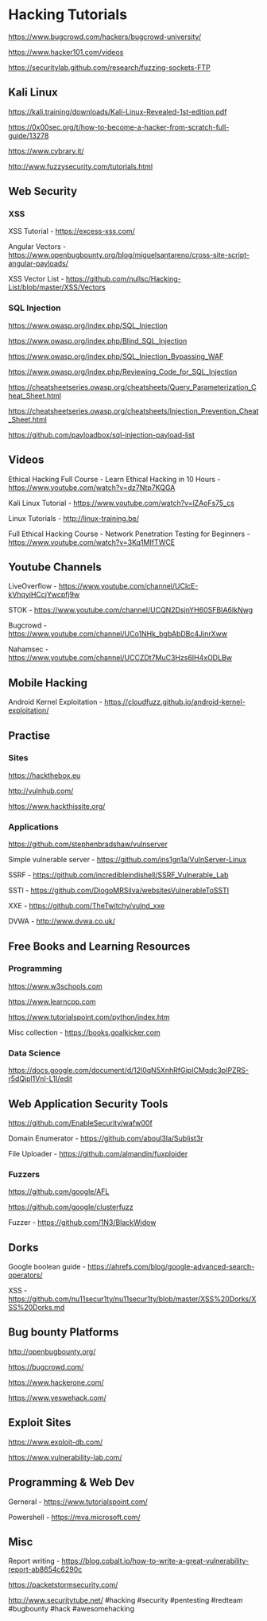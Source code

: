# Hacking Tutorials

https://www.bugcrowd.com/hackers/bugcrowd-university/

https://www.hacker101.com/videos

https://securitylab.github.com/research/fuzzing-sockets-FTP


## Kali Linux 
https://kali.training/downloads/Kali-Linux-Revealed-1st-edition.pdf

https://0x00sec.org/t/how-to-become-a-hacker-from-scratch-full-guide/13278

https://www.cybrary.it/

http://www.fuzzysecurity.com/tutorials.html

## Web Security

### XSS

XSS Tutorial - https://excess-xss.com/

Angular Vectors - https://www.openbugbounty.org/blog/miguelsantareno/cross-site-script-angular-payloads/

XSS Vector List - https://github.com/nullsc/Hacking-List/blob/master/XSS/Vectors

### SQL Injection
https://www.owasp.org/index.php/SQL_Injection

https://www.owasp.org/index.php/Blind_SQL_Injection

https://www.owasp.org/index.php/SQL_Injection_Bypassing_WAF

https://www.owasp.org/index.php/Reviewing_Code_for_SQL_Injection

https://cheatsheetseries.owasp.org/cheatsheets/Query_Parameterization_Cheat_Sheet.html

https://cheatsheetseries.owasp.org/cheatsheets/Injection_Prevention_Cheat_Sheet.html

https://github.com/payloadbox/sql-injection-payload-list



## Videos
Ethical Hacking Full Course - Learn Ethical Hacking in 10 Hours - https://www.youtube.com/watch?v=dz7Ntp7KQGA

Kali Linux Tutorial - https://www.youtube.com/watch?v=lZAoFs75_cs

Linux Tutorials - http://linux-training.be/

Full Ethical Hacking Course - Network Penetration Testing for Beginners - https://www.youtube.com/watch?v=3Kq1MIfTWCE


## Youtube Channels
LiveOverflow - https://www.youtube.com/channel/UClcE-kVhqyiHCcjYwcpfj9w

STOK - https://www.youtube.com/channel/UCQN2DsjnYH60SFBIA6IkNwg

Bugcrowd - https://www.youtube.com/channel/UCo1NHk_bgbAbDBc4JinrXww

Nahamsec - https://www.youtube.com/channel/UCCZDt7MuC3Hzs6IH4xODLBw

## Mobile Hacking

Android Kernel Exploitation - https://cloudfuzz.github.io/android-kernel-exploitation/


## Practise

### Sites
https://hackthebox.eu

http://vulnhub.com/

https://www.hackthissite.org/

### Applications
https://github.com/stephenbradshaw/vulnserver

Simple vulnerable server - https://github.com/ins1gn1a/VulnServer-Linux

SSRF - https://github.com/incredibleindishell/SSRF_Vulnerable_Lab

SSTI - https://github.com/DiogoMRSilva/websitesVulnerableToSSTI

XXE - https://github.com/TheTwitchy/vulnd_xxe

DVWA - http://www.dvwa.co.uk/


## Free Books and Learning Resources


### Programming

https://www.w3schools.com

https://www.learncpp.com

https://www.tutorialspoint.com/python/index.htm

Misc collection - https://books.goalkicker.com

### Data Science
https://docs.google.com/document/d/12l0qN5XnhRfGipICMqdc3pIPZRS-r5dQjpl1VnI-L1I/edit


## Web Application Security Tools

https://github.com/EnableSecurity/wafw00f

Domain Enumerator - https://github.com/aboul3la/Sublist3r

File Uploader - https://github.com/almandin/fuxploider

### Fuzzers

https://github.com/google/AFL

https://github.com/google/clusterfuzz

Fuzzer - https://github.com/1N3/BlackWidow


## Dorks

Google boolean guide - https://ahrefs.com/blog/google-advanced-search-operators/

XSS - https://github.com/nu11secur1ty/nu11secur1ty/blob/master/XSS%20Dorks/XSS%20Dorks.md


## Bug bounty Platforms

http://openbugbounty.org/

https://bugcrowd.com/

https://www.hackerone.com/

https://www.yeswehack.com/


## Exploit Sites

https://www.exploit-db.com/

https://www.vulnerability-lab.com/


## Programming & Web Dev

Gerneral - https://www.tutorialspoint.com/

Powershell - https://mva.microsoft.com/

## Misc
Report writing - https://blog.cobalt.io/how-to-write-a-great-vulnerability-report-ab8654c6290c

https://packetstormsecurity.com/

http://www.securitytube.net/
#hacking #security #pentesting #redteam #bugbounty #hack #awesomehacking
